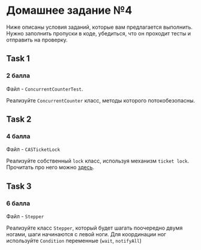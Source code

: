 
# Домашнее задание №4

Ниже описаны условия заданий, которые вам предлагается выполнить.
Нужно заполнить пропуски в коде, убедиться, что он проходит тесты и отправить на проверку.

## Task 1
### 2 балла
Файл - `ConcurrentCounterTest`.

Реализуйте `ConcurrentCounter` класс, методы которого потокобезопасны.

## Task 2
### 4 балла
Файл - `CASTicketLock`

Реализуйте собственный `lock` класс, используя механизм `ticket lock`. Прочитать про него
можно [здесь](https://en.wikipedia.org/wiki/Ticket_lock).

## Task 3
### 6 балла
Файл - `Stepper`

Реализуйте класс `Stepper`, который будет шагать поочередно двумя ногами, шаги начинаются с левой ноги.
Для координации ног используйте `Condition` переменные (`wait`, `notifyAll`)



